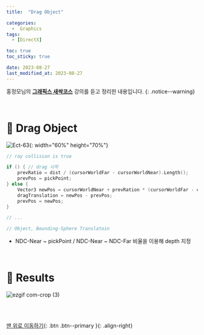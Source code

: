 ```yaml
---
title:  "Drag Object" 

categories:
  -  Graphics
tags:
  - [DirectX]

toc: true
toc_sticky: true

date: 2023-08-27
last_modified_at: 2023-08-27
---
```



홍정모님의 **[그래픽스 새싹코스](https://honglab.co.kr/)** 강의를 듣고 정리한 내용입니다.
{: .notice--warning}

<br>


# 🐥 Drag Object

![Ect-63](https://github.com/inhopp/PGGAN/assets/96368476/e88d8a86-0fc1-4ccf-8b8a-fd0117da9f45){: width="60%" height="70%"}

``` cpp
// ray collision is true

if () { // drag 시작
    prevRatio = dist / (cursorWorldFar - cursorWorldNear).Length();
    prevPos = pickPoint;
} else {
    Vector3 newPos = cursorWorldNear + prevRation * (cursorWorldFar - cursorWorldNear);
    dragTranslation = newPos - prevPos;
    prevPos = newPos;
}

// ...

// Object, Bounding-Sphere Translatoin
```
- NDC-Near ~ pickPoint / NDC-Near ~ NDC-Far 비율을 이용해 depth 지정

<br>



# 🐥 Results

![ezgif com-crop (3)](https://github.com/inhopp/PGGAN/assets/96368476/f9a8eaa7-1632-4b79-9f91-76e85aede69e)

<br>
<br>


[맨 위로 이동하기](#){: .btn .btn--primary }{: .align-right}